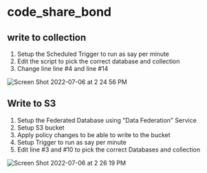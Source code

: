 # code_share_bond
## write to collection 

1. Setup the Scheduled Trigger to run as say per minute
2. Edit the script to pick the correct database and collection 
3. Change line line #4 and line #14 

![Screen Shot 2022-07-06 at 2 24 56 PM](https://user-images.githubusercontent.com/5991476/177617939-0d09a406-5b8f-4da8-8739-9f302e9f7312.png)

## Write to S3

1. Setup the Federated Database using "Data Federation" Service 
2. Setup S3 bucket
3. Apply policy changes to be able to write to the bucket
4. Setup Trigger to run as say per minute
5. Edit line #3 and #10 to pick the correct Databases and collection

![Screen Shot 2022-07-06 at 2 26 19 PM](https://user-images.githubusercontent.com/5991476/177618011-d10a32ec-1881-4750-be6f-b9b34b1f5b1e.png)
